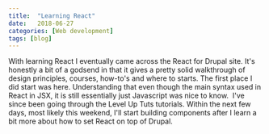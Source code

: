 ```yaml
---
title:  "Learning React"
date:   2018-06-27
categories: [Web development]
tags: [blog]
---
```


With learning React I eventually came across the React for Drupal site. It's honestly a bit of a godsend in that it gives a pretty solid walkthrough of design principles, courses, how-to's and where to starts.
The first place I did start was here. Understanding that even though the main syntax used in React in JSX, it is still essentially just Javascript was nice to know. 
I've since been going through the Level Up Tuts tutorials. Within the next few days, most likely this weekend, I'll start building components after I learn a bit more about how to set React on top of Drupal.
